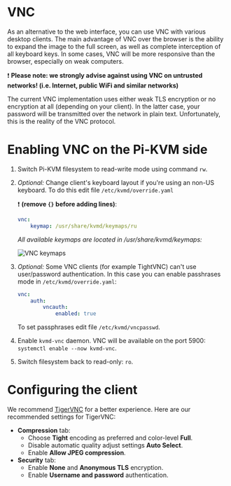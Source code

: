 # VNC
As an alternative to the web interface, you can use VNC with various desktop clients. The main advantage of VNC over the browser is the ability to expand the image to the full screen, as well as complete interception of all keyboard keys. In some cases, VNC will be more responsive than the browser, especially on weak computers.

:exclamation: **Please note: we strongly advise against using VNC on untrusted networks! (i.e. Internet, public WiFi and similar networks)** 

The current VNC implementation uses either weak TLS encryption or no encryption at all (depending on your client). In the latter case, your password will be transmitted over the network in plain text. Unfortunately, this is the reality of the VNC protocol.

# Enabling VNC on the Pi-KVM side
1. Switch Pi-KVM filesystem to read-write mode using command `rw`.
2. _Optional:_ Change client's keyboard layout if you're using an non-US keyboard. To do this edit file `/etc/kvmd/override.yaml`
    
    :exclamation: **(remove `{}` before adding lines)**:
    ```yaml
    vnc:
        keymap: /usr/share/kvmd/keymaps/ru
    ```
    _All available keymaps are located in /usr/share/kvmd/keymaps:_

    ![VNC keymaps](/img/vnc-keymaps.png)

3. _Optional:_ Some VNC clients (for example TightVNC) can't use user/password authentication. In this case you can enable passhrases mode in `/etc/kvmd/override.yaml`:
    ```yaml
    vnc:
        auth:
            vncauth:
                enabled: true
    ```
    To set passphrases edit file `/etc/kvmd/vncpasswd`.
4. Enable `kvmd-vnc` daemon. VNC will be available on the port 5900: `systemctl enable --now kvmd-vnc`.
5. Switch filesystem back to read-only: `ro`.

# Configuring the client
We recommend [TigerVNC](https://tigervnc.org) for a better experience.
Here are our recommended settings for TigerVNC:
* **Compression** tab:
  - Choose **Tight** encoding as preferred and color-level **Full**.
  - Disable automatic quality adjust settings **Auto Select**.
  - Enable **Allow JPEG compression**.
* **Security** tab:
  - Enable **None** and **Anonymous TLS** encryption.
  - Enable **Username and password** authentication.
